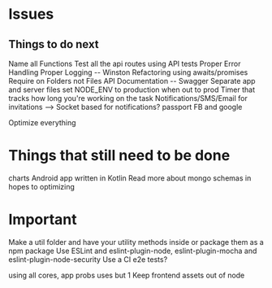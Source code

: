 # Issues

## Things to do next

Name all Functions
Test all the api routes using API tests
Proper Error Handling
Proper Logging -- Winston 
Refactoring using awaits/promises 
Require on Folders not Files
API Documentation -- Swagger
Separate app and server files
set NODE_ENV to production when out to prod
Timer that tracks how long you're working on the task 
Notifications/SMS/Email for invitations --> Socket based for notifications?
passport FB and google

Optimize everything


# Things that still need to be done

charts
Android app written in Kotlin
Read more about mongo schemas in hopes to optimizing

# Important 

Make a util folder and have your utility methods inside or package them as a npm package
Use ESLint and eslint-plugin-node, eslint-plugin-mocha and eslint-plugin-node-security
Use a CI
e2e tests? 

using all cores, app probs uses but 1
Keep frontend assets out of node







